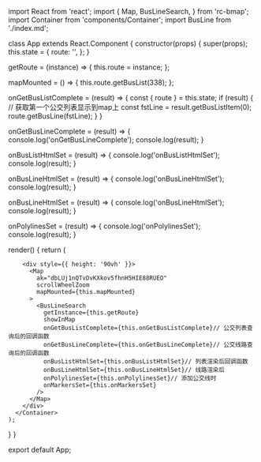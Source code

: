 import React from 'react';
import {
  Map,
  BusLineSearch,
} from 'rc-bmap';
import Container from 'components/Container';
import BusLine from './index.md';

class App extends React.Component {
  constructor(props) {
    super(props);
    this.state = {
      route: '',
    };
  }

  getRoute = (instance) => {
    this.route = instance;
  };

  mapMounted = () => {
    this.route.getBusList(338);
  };

  onGetBusListComplete = (result) => {
    const { route } = this.state;
    if (result) {
      // 获取第一个公交列表显示到map上
      const fstLine = result.getBusListItem(0);
      route.getBusLine(fstLine);
    }
  }

  onGetBusLineComplete = (result) => {
    console.log('onGetBusLineComplete');
    console.log(result);
  }

  onBusListHtmlSet = (result) => {
    console.log('onBusListHtmlSet');
    console.log(result);
  }

  onBusLineHtmlSet = (result) => {
    console.log('onBusLineHtmlSet');
    console.log(result);
  }

  onBusLineHtmlSet = (result) => {
    console.log('onBusLineHtmlSet');
    console.log(result);
  }

  onPolylinesSet = (result) => {
    console.log('onPolylinesSet');
    console.log(result);
  }


  render() {
    return (
      <Container code={BusLine}>

        <div style={{ height: '90vh' }}>
          <Map
            ak="dbLUj1nQTvDvKXkov5fhnH5HIE88RUEO"
            scrollWheelZoom
            mapMounted={this.mapMounted}
          >
            <BusLineSearch
              getInstance={this.getRoute}
              showInMap
              onGetBusListComplete={this.onGetBusListComplete}// 公交列表查询后的回调函数
              onGetBusLineComplete={this.onGetBusLineComplete}// 公交线路查询后的回调函数
              onBusListHtmlSet={this.onBusListHtmlSet}// 列表渲染后回调函数
              onBusLineHtmlSet={this.onBusLineHtmlSet}// 线路渲染后
              onPolylinesSet={this.onPolylinesSet}// 添加公交线时
              onMarkersSet={this.onMarkersSet}
            />
          </Map>
        </div>
      </Container>
    );
  }
}

export default App;
